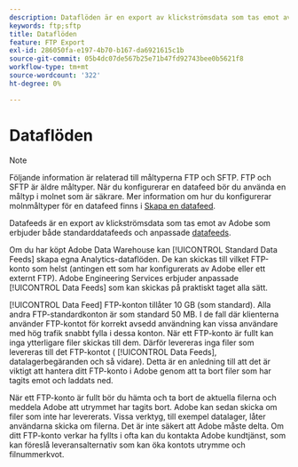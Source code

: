 ```yaml
---
description: Dataflöden är en export av klickströmsdata som tas emot av Adobe som erbjuder både standardflöden och anpassade dataflöden.
keywords: ftp;sftp
title: Dataflöden
feature: FTP Export
exl-id: 286050fa-e197-4b70-b167-da6921615c1b
source-git-commit: 05b4dc07de567b25e71b47fd92743bee0b5621f8
workflow-type: tm+mt
source-wordcount: '322'
ht-degree: 0%

---
```


# Dataflöden

>[!NOTE]
>
>Följande information är relaterad till måltyperna FTP och SFTP. FTP och SFTP är äldre måltyper. När du konfigurerar en datafeed bör du använda en måltyp i molnet som är säkrare. Mer information om hur du konfigurerar molnmåltyper för en datafeed finns i [Skapa en datafeed](/help/export/analytics-data-feed/create-feed.md).

Datafeeds är en export av klickströmsdata som tas emot av Adobe som erbjuder både standarddatafeeds och anpassade [datafeeds](/help/export/analytics-data-feed/data-feed-overview.md).

Om du har köpt Adobe Data Warehouse kan [!UICONTROL Standard Data Feeds] skapa egna Analytics-dataflöden. De kan skickas till vilket FTP-konto som helst (antingen ett som har konfigurerats av Adobe eller ett externt FTP). Adobe Engineering Services erbjuder anpassade [!UICONTROL Data Feeds] som kan skickas på praktiskt taget alla sätt.

[!UICONTROL Data Feed] FTP-konton tillåter 10 GB (som standard). Alla andra FTP-standardkonton är som standard 50 MB. I de fall där klienterna använder FTP-kontot för korrekt avsedd användning kan vissa användare med hög trafik snabbt fylla i dessa konton. När ett FTP-konto är fullt kan inga ytterligare filer skickas till dem. Därför levereras inga filer som levereras till det FTP-kontot ( [!UICONTROL Data Feeds], datalagerbegäranden och så vidare). Detta är en anledning till att det är viktigt att hantera ditt FTP-konto i Adobe genom att ta bort filer som har tagits emot och laddats ned.

När ett FTP-konto är fullt bör du hämta och ta bort de aktuella filerna och meddela Adobe att utrymmet har tagits bort. Adobe kan sedan skicka om filer som inte har levererats. Vissa verktyg, till exempel datalager, låter användarna skicka om filerna. Det är inte säkert att Adobe måste delta. Om ditt FTP-konto verkar ha fyllts i ofta kan du kontakta Adobe kundtjänst, som kan föreslå leveransalternativ som kan öka kontots utrymme och filnummerkvot.
